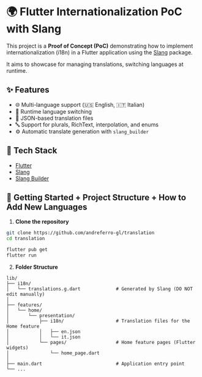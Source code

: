 # 🌍 Flutter Internationalization PoC with Slang

This project is a **Proof of Concept (PoC)** demonstrating how to implement internationalization (i18n) in a Flutter application using the [Slang](https://pub.dev/packages/slang) package.

It aims to showcase for managing translations, switching languages at runtime.

## ✨ Features

- 🌐 Multi-language support (🇺🇸 English, 🇮🇹 Italian)
- 🔁 Runtime language switching
- 📁 JSON-based translation files
- 🔤 Support for plurals, RichText, interpolation, and enums
- ⚙️ Automatic translate generation with `slang_builder`

## 🧰 Tech Stack

- [Flutter](https://flutter.dev/)
- [Slang](https://pub.dev/packages/slang)
- [Slang Builder](https://pub.dev/packages/slang_builder)

## 🚀 Getting Started + Project Structure + How to Add New Languages

1. **Clone the repository**

```bash
git clone https://github.com/andreferro-gl/translation
cd translation

flutter pub get
flutter run
```

2. **Folder Structure**

```text
lib/
├── i18n/
│   └── translations.g.dart             # Generated by Slang (DO NOT edit manually)
│
├── features/
│   └── home/
│       └── presentation/
│           ├── i18n/                   # Translation files for the Home feature
│           │   ├── en.json
│           │   └── it.json
│           └── pages/                  # Home feature pages (Flutter widgets)
│               └── home_page.dart
│
├── main.dart                           # Application entry point
└── ...




